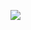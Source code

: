 ![](https://automationghana.com/wp-content/uploads/elementor/thumbs/ups-batt-quoczt8xnyop3r9hrrbz7q5wb2lnak5asjwqsmlwxs.jpg)
